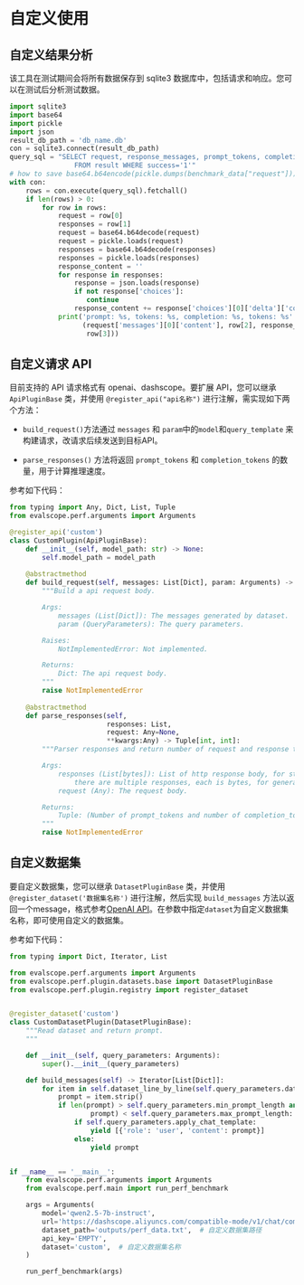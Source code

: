 # 自定义使用

## 自定义结果分析
该工具在测试期间会将所有数据保存到 sqlite3 数据库中，包括请求和响应。您可以在测试后分析测试数据。

```python
import sqlite3
import base64
import pickle
import json
result_db_path = 'db_name.db'
con = sqlite3.connect(result_db_path)
query_sql = "SELECT request, response_messages, prompt_tokens, completion_tokens \
                FROM result WHERE success='1'"
# how to save base64.b64encode(pickle.dumps(benchmark_data["request"])).decode("ascii"), 
with con:
    rows = con.execute(query_sql).fetchall()
    if len(rows) > 0:
        for row in rows:
            request = row[0]
            responses = row[1]
            request = base64.b64decode(request)
            request = pickle.loads(request)
            responses = base64.b64decode(responses)
            responses = pickle.loads(responses)
            response_content = ''
            for response in responses:
                response = json.loads(response)
                if not response['choices']:
                   continue
                response_content += response['choices'][0]['delta']['content']
            print('prompt: %s, tokens: %s, completion: %s, tokens: %s' %
                  (request['messages'][0]['content'], row[2], response_content,
                   row[3]))
```




## 自定义请求 API
目前支持的 API 请求格式有 openai、dashscope。要扩展 API，您可以继承 `ApiPluginBase` 类，并使用 `@register_api("api名称")` 进行注解，需实现如下两个方法：

- `build_request()`方法通过 `messages` 和 `param`中的`model`和`query_template` 来构建请求，改请求后续发送到目标API。

- `parse_responses()` 方法将返回 `prompt_tokens` 和 `completion_tokens` 的数量，用于计算推理速度。

参考如下代码：
```python
from typing import Any, Dict, List, Tuple
from evalscope.perf.arguments import Arguments

@register_api('custom')
class CustomPlugin(ApiPluginBase):
    def __init__(self, model_path: str) -> None:
        self.model_path = model_path
        
    @abstractmethod
    def build_request(self, messages: List[Dict], param: Arguments) -> Dict:
        """Build a api request body.

        Args:
            messages (List[Dict]): The messages generated by dataset.
            param (QueryParameters): The query parameters.

        Raises:
            NotImplementedError: Not implemented.

        Returns:
            Dict: The api request body.
        """
        raise NotImplementedError
    
    @abstractmethod
    def parse_responses(self, 
                        responses: List, 
                        request: Any=None,
                        **kwargs:Any) -> Tuple[int, int]:
        """Parser responses and return number of request and response tokens.

        Args:
            responses (List[bytes]): List of http response body, for stream output,
                there are multiple responses, each is bytes, for general only one. 
            request (Any): The request body.

        Returns:
            Tuple: (Number of prompt_tokens and number of completion_tokens).
        """
        raise NotImplementedError  
```

## 自定义数据集

要自定义数据集，您可以继承 `DatasetPluginBase` 类，并使用 `@register_dataset('数据集名称')` 进行注解，然后实现 `build_messages` 方法以返回一个message，格式参考[OpenAI API](https://platform.openai.com/docs/api-reference/chat/create#chat-create-messages)。在参数中指定`dataset`为自定义数据集名称，即可使用自定义的数据集。

参考如下代码：

```python
from typing import Dict, Iterator, List

from evalscope.perf.arguments import Arguments
from evalscope.perf.plugin.datasets.base import DatasetPluginBase
from evalscope.perf.plugin.registry import register_dataset


@register_dataset('custom')
class CustomDatasetPlugin(DatasetPluginBase):
    """Read dataset and return prompt.
    """

    def __init__(self, query_parameters: Arguments):
        super().__init__(query_parameters)

    def build_messages(self) -> Iterator[List[Dict]]:
        for item in self.dataset_line_by_line(self.query_parameters.dataset_path):
            prompt = item.strip()
            if len(prompt) > self.query_parameters.min_prompt_length and len(
                    prompt) < self.query_parameters.max_prompt_length:
                if self.query_parameters.apply_chat_template:
                    yield [{'role': 'user', 'content': prompt}]
                else:
                    yield prompt


if __name__ == '__main__':
    from evalscope.perf.arguments import Arguments
    from evalscope.perf.main import run_perf_benchmark

    args = Arguments(
        model='qwen2.5-7b-instruct',
        url='https://dashscope.aliyuncs.com/compatible-mode/v1/chat/completions',
        dataset_path='outputs/perf_data.txt',  # 自定义数据集路径
        api_key='EMPTY',
        dataset='custom',  # 自定义数据集名称
    )

    run_perf_benchmark(args)
```
